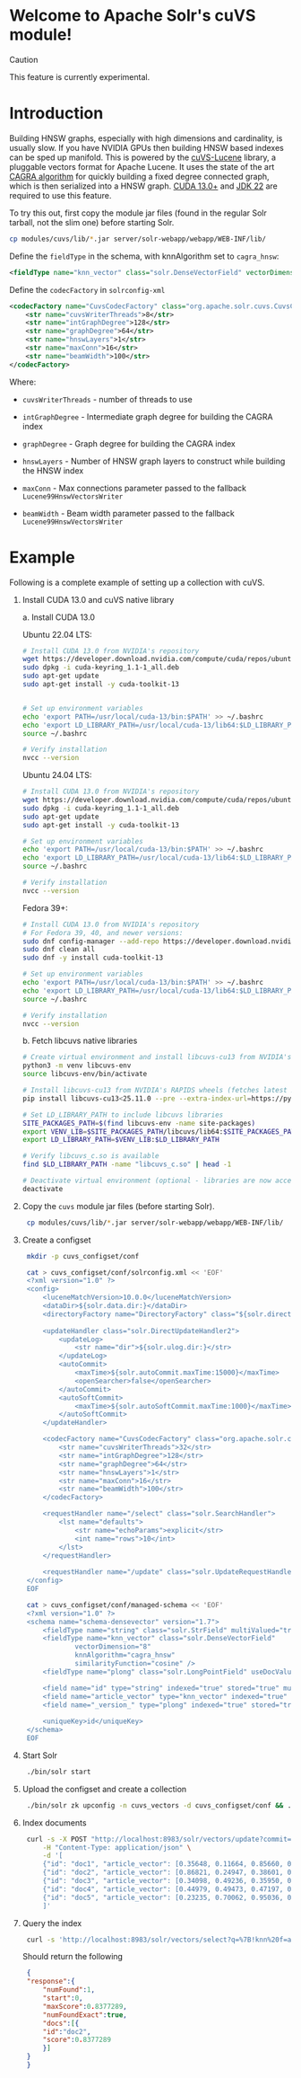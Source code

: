 <!--
  Licensed to the Apache Software Foundation (ASF) under one or more
  contributor license agreements.  See the NOTICE file distributed with
  this work for additional information regarding copyright ownership.
  The ASF licenses this file to You under the Apache License, Version 2.0
  (the "License"); you may not use this file except in compliance with
  the License.  You may obtain a copy of the License at

      http://www.apache.org/licenses/LICENSE-2.0

  Unless required by applicable law or agreed to in writing, software
  distributed under the License is distributed on an "AS IS" BASIS,
  WITHOUT WARRANTIES OR CONDITIONS OF ANY KIND, either express or implied.
  See the License for the specific language governing permissions and
  limitations under the License.
-->

Welcome to Apache Solr's cuVS module!
========

> [!CAUTION]
> This feature is currently experimental.

# Introduction

Building HNSW graphs, especially with high dimensions and cardinality, is usually slow. If you have NVIDIA GPUs then building HNSW based indexes can be sped up manifold. This is powered by the [cuVS-Lucene](https://github.com/rapidsai/cuvs-lucene) library, a pluggable vectors format for Apache Lucene. It uses the state of the art [CAGRA algorithm](https://arxiv.org/abs/2308.15136) for quickly building a fixed degree connected graph, which is then serialized into a HNSW graph. [CUDA 13.0+](https://developer.nvidia.com/cuda-downloads) and [JDK 22](https://jdk.java.net/archive/) are required to use this feature.


To try this out, first copy the module jar files (found in the regular Solr tarball, not the slim one) before starting Solr.

```sh
cp modules/cuvs/lib/*.jar server/solr-webapp/webapp/WEB-INF/lib/
```

Define the `fieldType` in the schema, with knnAlgorithm set to `cagra_hnsw`:

```xml
<fieldType name="knn_vector" class="solr.DenseVectorField" vectorDimension="8" knnAlgorithm="cagra_hnsw" similarityFunction="cosine" />
```

Define the `codecFactory` in `solrconfig-xml`

```xml
<codecFactory name="CuvsCodecFactory" class="org.apache.solr.cuvs.CuvsCodecFactory">
    <str name="cuvsWriterThreads">8</str>
    <str name="intGraphDegree">128</str>
    <str name="graphDegree">64</str>
    <str name="hnswLayers">1</str>
    <str name="maxConn">16</str>
    <str name="beamWidth">100</str>
</codecFactory>
```

Where:

* `cuvsWriterThreads` - number of threads to use

* `intGraphDegree` - Intermediate graph degree for building the CAGRA index

* `graphDegree` - Graph degree for building the CAGRA index

* `hnswLayers` - Number of HNSW graph layers to construct while building the HNSW index

* `maxConn` - Max connections parameter passed to the fallback `Lucene99HnswVectorsWriter`

* `beamWidth` - Beam width parameter passed to the fallback `Lucene99HnswVectorsWriter`

# Example

Following is a complete example of setting up a collection with cuVS.

1. Install CUDA 13.0 and cuVS native library

    a. Install CUDA 13.0

    Ubuntu 22.04 LTS:
    ```sh
    # Install CUDA 13.0 from NVIDIA's repository
    wget https://developer.download.nvidia.com/compute/cuda/repos/ubuntu2204/x86_64/cuda-keyring_1.1-1_all.deb
    sudo dpkg -i cuda-keyring_1.1-1_all.deb
    sudo apt-get update
    sudo apt-get install -y cuda-toolkit-13


    # Set up environment variables
    echo 'export PATH=/usr/local/cuda-13/bin:$PATH' >> ~/.bashrc
    echo 'export LD_LIBRARY_PATH=/usr/local/cuda-13/lib64:$LD_LIBRARY_PATH' >> ~/.bashrc
    source ~/.bashrc

    # Verify installation
    nvcc --version
    ```

    Ubuntu 24.04 LTS:
    ```sh
    # Install CUDA 13.0 from NVIDIA's repository
    wget https://developer.download.nvidia.com/compute/cuda/repos/ubuntu2404/x86_64/cuda-keyring_1.1-1_all.deb
    sudo dpkg -i cuda-keyring_1.1-1_all.deb
    sudo apt-get update
    sudo apt-get install -y cuda-toolkit-13

    # Set up environment variables
    echo 'export PATH=/usr/local/cuda-13/bin:$PATH' >> ~/.bashrc
    echo 'export LD_LIBRARY_PATH=/usr/local/cuda-13/lib64:$LD_LIBRARY_PATH' >> ~/.bashrc
    source ~/.bashrc

    # Verify installation
    nvcc --version
    ```

    Fedora 39+:
    ```sh
    # Install CUDA 13.0 from NVIDIA's repository
    # For Fedora 39, 40, and newer versions:
    sudo dnf config-manager --add-repo https://developer.download.nvidia.com/compute/cuda/repos/fedora39/x86_64/cuda-fedora39.repo
    sudo dnf clean all
    sudo dnf -y install cuda-toolkit-13

    # Set up environment variables
    echo 'export PATH=/usr/local/cuda-13/bin:$PATH' >> ~/.bashrc
    echo 'export LD_LIBRARY_PATH=/usr/local/cuda-13/lib64:$LD_LIBRARY_PATH' >> ~/.bashrc
    source ~/.bashrc

    # Verify installation
    nvcc --version
    ```

    b. Fetch libcuvs native libraries
    ```sh
    # Create virtual environment and install libcuvs-cu13 from NVIDIA's RAPIDS repositories
    python3 -m venv libcuvs-env
    source libcuvs-env/bin/activate

    # Install libcuvs-cu13 from NVIDIA's RAPIDS wheels (fetches latest 25.10.x artifact)
    pip install libcuvs-cu13<25.11.0 --pre --extra-index-url=https://pypi.anaconda.org/rapidsai-wheels-nightly/simple/

    # Set LD_LIBRARY_PATH to include libcuvs libraries
    SITE_PACKAGES_PATH=$(find libcuvs-env -name site-packages)
    export VENV_LIB=$SITE_PACKAGES_PATH/libcuvs/lib64:$SITE_PACKAGES_PATH/librmm/lib64:$SITE_PACKAGES_PATH/rapids_logger/lib64
    export LD_LIBRARY_PATH=$VENV_LIB:$LD_LIBRARY_PATH

    # Verify libcuvs_c.so is available
    find $LD_LIBRARY_PATH -name "libcuvs_c.so" | head -1

    # Deactivate virtual environment (optional - libraries are now accessible via LD_LIBRARY_PATH)
    deactivate
    ```

2. Copy the `cuvs` module jar files (before starting Solr).

   ```sh
    cp modules/cuvs/lib/*.jar server/solr-webapp/webapp/WEB-INF/lib/
   ```

3. Create a configset

   ```sh
    mkdir -p cuvs_configset/conf
   ```
   ```sh
    cat > cuvs_configset/conf/solrconfig.xml << 'EOF'
    <?xml version="1.0" ?>
    <config>
        <luceneMatchVersion>10.0.0</luceneMatchVersion>
        <dataDir>${solr.data.dir:}</dataDir>
        <directoryFactory name="DirectoryFactory" class="${solr.directoryFactory:solr.NRTCachingDirectoryFactory}"/>
        
        <updateHandler class="solr.DirectUpdateHandler2">
            <updateLog>
                <str name="dir">${solr.ulog.dir:}</str>
            </updateLog>
            <autoCommit>
                <maxTime>${solr.autoCommit.maxTime:15000}</maxTime>
                <openSearcher>false</openSearcher>
            </autoCommit>
            <autoSoftCommit>
                <maxTime>${solr.autoSoftCommit.maxTime:1000}</maxTime>
            </autoSoftCommit>
        </updateHandler>

        <codecFactory name="CuvsCodecFactory" class="org.apache.solr.cuvs.CuvsCodecFactory">
            <str name="cuvsWriterThreads">32</str>
            <str name="intGraphDegree">128</str>
            <str name="graphDegree">64</str>
            <str name="hnswLayers">1</str>
            <str name="maxConn">16</str>
            <str name="beamWidth">100</str>
        </codecFactory>

        <requestHandler name="/select" class="solr.SearchHandler">
            <lst name="defaults">
                <str name="echoParams">explicit</str>
                <int name="rows">10</int>
            </lst>
        </requestHandler>
        
        <requestHandler name="/update" class="solr.UpdateRequestHandler" />
    </config>
    EOF
   ```

   ```sh
    cat > cuvs_configset/conf/managed-schema << 'EOF'
    <?xml version="1.0" ?>
    <schema name="schema-densevector" version="1.7">
        <fieldType name="string" class="solr.StrField" multiValued="true"/>
        <fieldType name="knn_vector" class="solr.DenseVectorField" 
                vectorDimension="8" 
                knnAlgorithm="cagra_hnsw" 
                similarityFunction="cosine" />
        <fieldType name="plong" class="solr.LongPointField" useDocValuesAsStored="false"/>

        <field name="id" type="string" indexed="true" stored="true" multiValued="false" required="false"/>
        <field name="article_vector" type="knn_vector" indexed="true" stored="true"/>
        <field name="_version_" type="plong" indexed="true" stored="true" multiValued="false" />
        
        <uniqueKey>id</uniqueKey>
    </schema>
    EOF
   ```

4. Start Solr
   ```sh
    ./bin/solr start
   ```

5. Upload the configset and create a collection

   ```sh
    ./bin/solr zk upconfig -n cuvs_vectors -d cuvs_configset/conf && ./bin/solr create -c vectors -n cuvs_vectors
   ```

6. Index documents

   ```sh
    curl -s -X POST "http://localhost:8983/solr/vectors/update?commit=true" \
        -H "Content-Type: application/json" \
        -d '[
        {"id": "doc1", "article_vector": [0.35648, 0.11664, 0.85660, 0.25043, 0.80778, 0.08031, 0.48444, 0.39083]},
        {"id": "doc2", "article_vector": [0.86821, 0.24947, 0.38601, 0.22615, 0.31498, 0.74612, 0.69403, 0.19691]},
        {"id": "doc3", "article_vector": [0.34098, 0.49236, 0.35950, 0.17840, 0.49470, 0.97242, 0.28249, 0.72526]},
        {"id": "doc4", "article_vector": [0.44979, 0.49473, 0.47197, 0.02869, 0.05262, 0.60855, 0.67370, 0.78656]},
        {"id": "doc5", "article_vector": [0.23235, 0.70062, 0.95036, 0.36251, 0.41233, 0.53170, 0.25459, 0.81606]}
        ]'
   ```

7. Query the index

   ```sh
    curl -s 'http://localhost:8983/solr/vectors/select?q=%7B!knn%20f=article_vector%20topK=1%7D%5B0.84393,0.50073,0.57059,0.89899,-0.08722,0.26803,0.00807,0.09877%5D&fl=id,score&rows=3&omitHeader=true'
   ```

   Should return the following

   ```json
    {
    "response":{
        "numFound":1,
        "start":0,
        "maxScore":0.8377289,
        "numFoundExact":true,
        "docs":[{
        "id":"doc2",
        "score":0.8377289
        }]
    }
    }
   ```